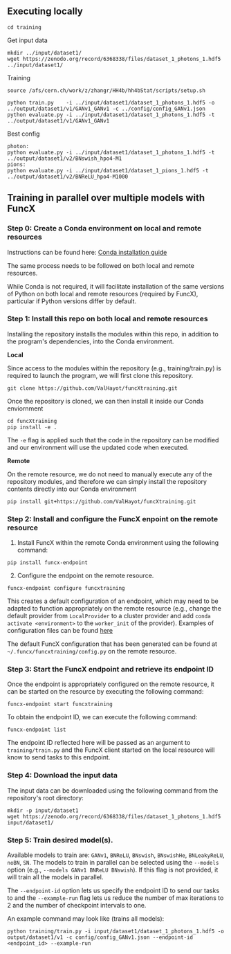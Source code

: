 ## Executing locally

```
cd training
```

Get input data
```
mkdir ../input/dataset1/
wget https://zenodo.org/record/6368338/files/dataset_1_photons_1.hdf5 ../input/dataset1/
```

Training
```
source /afs/cern.ch/work/z/zhangr/HH4b/hh4bStat/scripts/setup.sh

python train.py    -i ../input/dataset1/dataset_1_photons_1.hdf5 -o ../output/dataset1/v1/GANv1_GANv1 -c ../config/config_GANv1.json
python evaluate.py -i ../input/dataset1/dataset_1_photons_1.hdf5 -t ../output/dataset1/v1/GANv1_GANv1
```

Best config
```
photon:
python evaluate.py -i ../input/dataset1/dataset_1_photons_1.hdf5 -t ../output/dataset1/v2/BNswish_hpo4-M1
pions:
python evaluate.py -i ../input/dataset1/dataset_1_pions_1.hdf5 -t ../output/dataset1/v2/BNReLU_hpo4-M1000
```

## Training in parallel over multiple models with FuncX

### Step 0: Create a Conda environment on local and remote resources
Instructions can be found here: [Conda installation guide](https://docs.conda.io/projects/conda/en/latest/user-guide/install/index.html)

The same process needs to be followed on both local and remote resources.

While Conda is not required, it will facilitate installation of the same versions of Python on both local and remote resources (required by FuncX), particular if Python versions differ by default.

### Step 1: Install this repo on both local and remote resources

Installing the repository installs the modules within this repo, in addition
to the program's dependencies, into the Conda environment. 

**Local**

Since access to the modules within the repository (e.g., training/train.py)
is required to launch the program, we will first clone this repository.

```
git clone https://github.com/ValHayot/funcXtraining.git
```

Once the repository is cloned, we can then install it inside our Conda enviornment

```
cd funcXtraining
pip install -e .
```

The `-e` flag is applied such that the code in the repository can be modified
and our environment will use the updated code when executed.

**Remote**

On the remote resource, we do not need to manually execute any of the repository modules, and therefore we can simply install the repository contents
directly into our Conda environment

```pip install git+https://github.com/ValHayot/funcXtraining.git```

### Step 2: Install and configure the FuncX enpoint on the remote resource
1. Install FuncX within the remote Conda environment using the following
command:

```pip install funcx-endpoint```

2. Configure the endpoint on the remote resource.

```
funcx-endpoint configure funcxtraining
```

This creates a default configuration of an endpoint, which may need to be
adapted to function appropriately on the remote resource (e.g., change the default provider
from `LocalProvider` to a cluster provider and add `conda activate <environment>` to the 
`worker_init` of the provider). Examples of
configuration files can be found [here](https://funcx.readthedocs.io/en/latest/endpoints.html)

The default FuncX configuration that has been generated can be found at `~/.funcx/funcxtraining/config.py` on the remote resource.

### Step 3: Start the FuncX endpoint and retrieve its endpoint ID
Once the endpoint is appropriately configured on the remote resource, it can
be started on the resource by executing the following command:

`funcx-endpoint start funcxtraining`

To obtain the endpoint ID, we can execute the following command:

`funcx-endpoint list`

The endpoint ID reflected here will be passed as an argument to 
`training/train.py` and the FuncX client started on the local resource will
know to send tasks to this endpoint.

### Step 4: Download the input data

The input data can be downloaded using the following command from the repository's root directory:

```
mkdir -p input/dataset1
wget https://zenodo.org/record/6368338/files/dataset_1_photons_1.hdf5 input/dataset1/
```

### Step 5: Train desired model(s).

Available models to train are: `GANv1`, `BNReLU`, `BNswish`, `BNswishHe`,
`BNLeakyReLU`, `noBN`, `SN`. The models to train in parallel can be selected
using the `--models` option (e.g., `--models GANv1 BNReLU BNswish`). If this flag is not provided, it will train all the models in parallel.

The `--endpoint-id` option lets us specify the endpoint ID to send our tasks to
and the `--example-run` flag lets us reduce the number of max iterations to 2 and the number of checkpoint intervals to one.

An example command may look like (trains all models):

`python training/train.py -i input/dataset1/dataset_1_photons_1.hdf5 -o output/dataset1/v1 -c config/config_GANv1.json --endpoint-id <endpoint_id> --example-run`